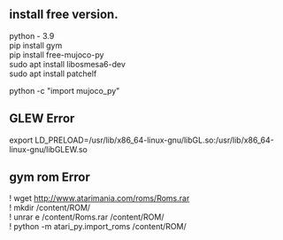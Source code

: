 ## install free version.  
python - 3.9   
pip install gym   
pip install free-mujoco-py   
sudo apt install libosmesa6-dev   
sudo apt install patchelf   
   
python -c "import mujoco_py"   
  
  
  
## GLEW Error   
export LD_PRELOAD=/usr/lib/x86_64-linux-gnu/libGL.so:/usr/lib/x86_64-linux-gnu/libGLEW.so   

## gym rom Error  
! wget http://www.atarimania.com/roms/Roms.rar   
! mkdir /content/ROM/   
! unrar e /content/Roms.rar /content/ROM/   
! python -m atari_py.import_roms /content/ROM/   
   

